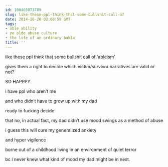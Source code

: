 ```yaml
---
id: 100465073789
slug: like-these-ppl-think-that-some-bullshit-call-of
date: 2014-10-20 02:08:59 GMT
tags:
- able ability
- ye olde abuse culture
- the life of an ordinary bakla
title: ''
---
```

<p>like these ppl think that some bullshit call of &#8216;ableism&#8217;</p>

<p>gives them a right to decide which victim/survivor narratives are valid or not?</p>

<p>SO HAPPPY</p>

<p>i have ppl who aren&#8217;t me</p>

<p>and who didn&#8217;t have to grow up with my dad</p>

<p>ready to fucking decide</p>

<p>that no, in actual fact, my dad didn&#8217;t use mood swings as a method of abuse</p>

<p>i guess this will cure my generalized anxiety</p>

<p>and hyper vigilence</p>

<p>borne out of a childhood living in an environment of quiet terror</p>

<p>bc i never knew what kind of mood my dad might be in next.</p>